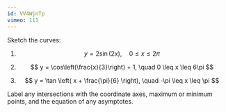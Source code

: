 ```yaml
---
id: VV4WjnTp
vimeo: 111
---
```


Sketch the curves:

 1. $$
    y = 2\sin(2x), \quad 0 \leq x \leq 2\pi
    $$

 1. $$
    y = \cos\left(\frac{x}{3}\right) + 1, \quad 0 \leq x \leq 6\pi
    $$

 1. $$
    y = \tan \left( x + \frac{\pi}{6} \right), \quad -\pi \leq x \leq \pi
    $$

Label any intersections with the coordinate axes, maximum or minimum points, and the equation of any asymptotes.
